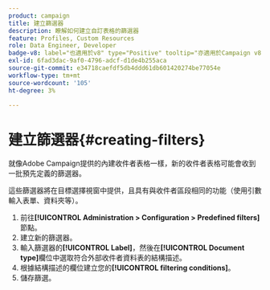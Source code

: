 ```yaml
---
product: campaign
title: 建立篩選器
description: 瞭解如何建立自訂表格的篩選器
feature: Profiles, Custom Resources
role: Data Engineer, Developer
badge-v8: label="也適用於v8" type="Positive" tooltip="亦適用於Campaign v8"
exl-id: 6fad3dac-9af0-4796-adcf-d1de4b255aca
source-git-commit: e34718caefdf5db4ddd61db601420274be77054e
workflow-type: tm+mt
source-wordcount: '105'
ht-degree: 3%

---
```


# 建立篩選器{#creating-filters}

就像Adobe Campaign提供的內建收件者表格一樣，新的收件者表格可能會收到一批預先定義的篩選器。

這些篩選器將在目標選擇視窗中提供，且具有與收件者區段相同的功能（使用引數輸入表單、資料夾等）。

1. 前往&#x200B;**[!UICONTROL Administration > Configuration > Predefined filters]**&#x200B;節點。
1. 建立新的篩選器。
1. 輸入篩選器的&#x200B;**[!UICONTROL Label]**，然後在&#x200B;**[!UICONTROL Document type]**&#x200B;欄位中選取符合外部收件者資料表的結構描述。
1. 根據結構描述的欄位建立您的&#x200B;**[!UICONTROL filtering conditions]**。
1. 儲存篩選。
